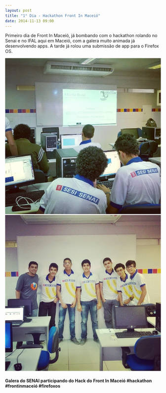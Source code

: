 ```yaml
---
layout: post
title: "1° Dia - Hackathon Front In Maceió"
date: 2014-11-13 09:00
---
```


<p>
    Primeiro dia de Front In Maceió, já bombando com o hackathon rolando no Senai e no IFAL aqui em Maceió, com a galera muito animada já desenvolvendo apps. A tarde já rolou uma submissão de app para o Firefox OS.


<p>
<div>
       <img src="/public/img/1_dia_hackathon_front_in_maceio_1.jpg" alt="Pessoal do SENAI no Hackatthon do Front In Maceió">
        <img src="/public/img/1_dia_hackathon_front_in_maceio_2.jpg" alt="Pessoal do SENAI no Hackatthon do Front In Maceió">
       <h4>
           Galera do SENAI participando do Hack do Front In Maceió #hackathon #frontinmaceió #firefoxos
       </h4>
</div>